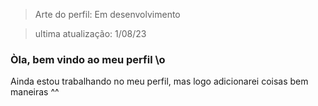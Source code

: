 > Arte do perfil: Em desenvolvimento

> ultima atualização: 1/08/23

### Òla, bem vindo ao meu perfil \o

Ainda estou trabalhando no meu perfil, mas logo adicionarei coisas bem maneiras ^^
